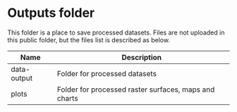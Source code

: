 # Outputs folder
This folder is a place to save processed datasets. Files are not uploaded in this public folder, but the files list is described as below.

| Name | Description |
| ---- | ---- |
| data-output | Folder for processed datasets |
| plots | Folder for processed raster surfaces, maps and charts |
